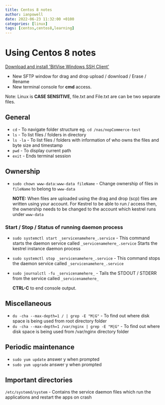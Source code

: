 ```yaml
---
title: Centos 8 notes
author: ianpowell
date: 2022-06-23 11:32:00 +0100
categories: [linux]
tags: [centos,centos8,learning]
---
```


# Using Centos 8 notes

[Download and install 'BitVise Windows SSH Client'](https://www.bitvise.com/ssh-client)

- New SFTP window for drag and drop upload / download / Erase / Rename
- New terminal console for **cmd** access.

Note: Linux is **CASE SENSITIVE**, file.txt and File.txt are can be two separate files.

## General

- `cd` - To navigate folder structure
eg. `cd /nas/nopCommerce-test`
- `ls` - To list files / folders in directory
- `ls -la` - To list files / folders with information of who owns the files and byte size and timestamp
- `pwd` - To display current path
- `exit` - Ends terminal session

## Ownership

- `sudo chown www-data:www-data fileName` - Change ownership of files in `fileName` to belong to `www-data`

  **NOTE:** When files are uploaded using the drag and drop (scp) files are written using your account. For Kestrel to be able to run / access then, the ownership needs to be changed to the account which kestrel runs under `www-data`

### Start / Stop / Status of running daemon process

- `sudo systemctl start _servicenamehere_.service` - This command starts the daemon service called `_servicenamehere_.service`
Starts the kestrel instance daemon process
- `sudo systemctl stop _servicenamehere_.service` - This command stops the daemon service called `_servicenamehere_.service`
- `sudo journalctl -fu _servicenamehere_` - Tails the STDOUT / STDERR from the service called `_servicenamehere_`

  **CTRL-C** to end console output.

## Miscellaneous

- `du -cha --max-depth=1 / | grep -E "M|G"` - To find out where disk space is being used from root directory folder
- `du -cha --max-depth=1 /var/nginx | grep -E "M|G"` - To find out where disk space is being used from /var/nginx directory folder

## Periodic maintenance

- `sudo yum update` answer y when prompted
- `sudo yum upgrade` answer y when prompted

## Important directories

`/etc/systemd/system` - Contains the service daemon files which run the applications and restart the apps on crash
